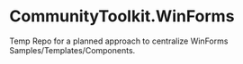 # CommunityToolkit.WinForms
Temp Repo for a planned approach to centralize WinForms Samples/Templates/Components.
